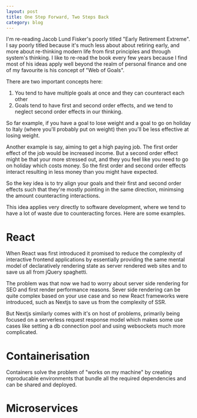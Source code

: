 ```yaml
---
layout: post
title: One Step Forward, Two Steps Back
category: blog
---
```


I'm re-reading Jacob Lund Fisker's poorly titled "Early Retirement Extreme". I say poorly titled because it's much less about about retiring early, and more about re-thinking modern life from first principles and through system's thinking. I like to re-read the book every few years because I find most of his ideas apply well beyond the realm of personal finance and one of my favourite is his concept of "Web of Goals".

There are two important concepts here:
1. You tend to have multiple goals at once and they can counteract each other
2. Goals tend to have first and second order effects, and we tend to neglect second order effects in our thinking.

So far example, if you have a goal to lose weight and a goal to go on holiday to Italy (where you'll probably put on weight) then you'll be less effective at losing weight.

Another example is say, aiming to get a high paying job. The first order effect of the job would be increased income. But a second order effect might be that your more stressed out, and they you feel like you need to go on holiday which costs money. So the first order and second order effects interact resulting in less money than you might have expected.

So the key idea is to try align your goals and their first and second order effects such that they're mostly pointing in the same direction, minimsing the amount counteracting interactions.

This idea applies very directly to software development, where we tend to have a lot of waste due to counteracting forces. Here are some examples.

# React

When React was first introduced it promised to reduce the complexity of interactive frontend applications by essentially providing the same mental model of declaratively rendering state as server rendered web sites and to save us all from jQuery spaghetti.

The problem was that now we had to worry about server side rendering for SEO and first render performance reasons. Sever side rendering can be quite complex based on your use case and so new React frameworks were introduced, such as Nextjs to save us from the complexity of SSR.

But Nextjs similarly comes with it's on host of problems, primarily being focused on a serverless request response model which makes some use cases like setting a db connection pool and using websockets much more complicated.

# Containerisation

Containers solve the problem of "works on my machine" by creating reproducable environments that bundle all the required dependencies and can be shared and deployed. 

# Microservices